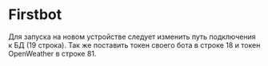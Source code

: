# Firstbot
Для запуска на новом устройстве следует изменить путь подключения к БД (19 строка).
Так же поставить токен своего бота в строке 18 и токен OpenWeather  в строке 81.
